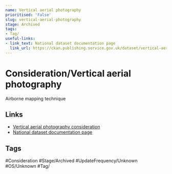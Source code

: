 ```yaml
---
name: Vertical aerial photography
prioritised: 'False'
slug: vertical-aerial-photography
stage: Archived
tags:
- Tag/
useful-links:
- link_text: National dataset documentation page
  link_url: https://ckan.publishing.service.gov.uk/dataset/vertical-aerial-photography
---
```


# Consideration/Vertical aerial photography

Airborne mapping technique

## Links

* [Vertical aerial photography consideration](https://design.planning.data.gov.uk/planning-consideration/vertical-aerial-photography)
* [National dataset documentation page](https://ckan.publishing.service.gov.uk/dataset/vertical-aerial-photography)

## Tags

#Consideration #Stage/Archived #UpdateFrequency/Unknown #OS/Unknown #Tag/